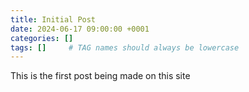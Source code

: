 ```yaml
---
title: Initial Post
date: 2024-06-17 09:00:00 +0001
categories: []
tags: []     # TAG names should always be lowercase
---
```

This is the first post being made on this site
